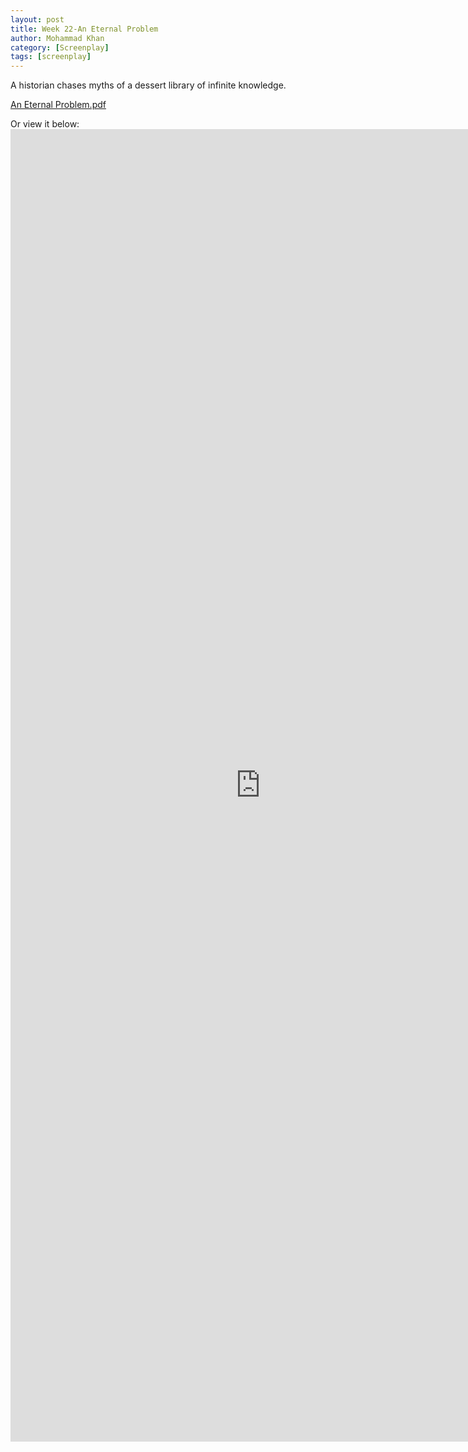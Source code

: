```yaml
---
layout: post
title: Week 22-An Eternal Problem
author: Mohammad Khan
category: [Screenplay]
tags: [screenplay]
---
```

A historian chases myths of a dessert library of infinite knowledge.

<p><a href="https://drive.google.com/file/d/1Va3RcCiOmqQA5vbvwXe56eZSf7cF3l_L/view?usp=sharing">
An Eternal Problem.pdf</a></p>

Or view it below: 
<embed src="https://drive.google.com/file/d/1Va3RcCiOmqQA5vbvwXe56eZSf7cF3l_L/view?usp=sharing#toolbar=0" width="800px" height="2100px" />

